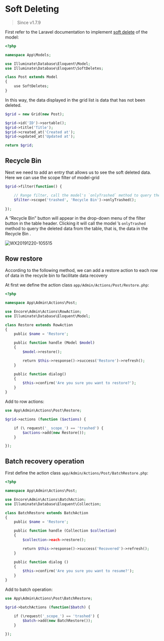 # Soft Deleting

> Since v1.7.9

First refer to the Laravel documentation to implement [soft delete](https://laravel.com/docs/5.8/eloquent#soft-deleting) of the model:

```php
<?php

namespace App\Models;

use Illuminate\Database\Eloquent\Model;
use Illuminate\Database\Eloquent\SoftDeletes;

class Post extends Model
{
    use SoftDeletes;
}
```

In this way, the data displayed in the grid list is data that has not been deleted.

```php
$grid = new Grid(new Post);

$grid->id('ID')->sortable();
$grid->title('Title');
$grid->created_at('Created at');
$grid->updated_at('Updated at');

return $grid;
```

## Recycle Bin

Next we need to add an entry that allows us to see the soft deleted data. Here we can use the scope filter of model-grid

```php
$grid->filter(function() {

    // Range filter, call the model's `onlyTrashed` method to query the soft deleted data.
    $filter->scope('trashed', 'Recycle Bin')->onlyTrashed();
    
});
```

A “Recycle Bin” button will appear in the drop-down menu of the filter button in the table header. Clicking it will call the model ’s `onlyTrashed` method to query the deleted data from the table, that is, the data in the Recycle Bin .

![WX20191220-105515](https://user-images.githubusercontent.com/1479100/71235280-add75d00-2336-11ea-97f4-bb8d3f65b20c.png)

## Row restore

According to the following method, we can add a restore action to each row of data in the recycle bin to facilitate data recovery

At first we define the action class `app/Admin/Actions/Post/Restore.php`:

```php
<?php

namespace App\Admin\Actions\Post;

use Encore\Admin\Actions\RowAction;
use Illuminate\Database\Eloquent\Model;

class Restore extends RowAction
{
    public $name = 'Restore';

    public function handle (Model $model)
    {
        $model->restore();

        return $this->response()->success('Restore')->refresh();
    }

    public function dialog()
    {
        $this->confirm('Are you sure you want to restore?');
    }
}
```

Add to row actions:

```php
use App\Admin\Actions\Post\Restore;

$grid->actions (function ($actions) {

    if (\ request('_ scope_') == 'trashed') {
        $actions->add(new Restore());
    }

});
```

## Batch recovery operation

First define the action class `app/Admin/Actions/Post/BatchRestore.php`:

```php
<?php

namespace App\Admin\Actions\Post;

use Encore\Admin\Actions\BatchAction;
use Illuminate\Database\Eloquent\Collection;

class BatchRestore extends BatchAction
{
    public $name = 'Restore';

    public function handle (Collection $collection)
    {
        $collection->each->restore();

        return $this->response()->success('Recovered')->refresh();
    }

    public function dialog ()
    {
        $this->confirm('Are you sure you want to resume?');
    }
}
```

Add to batch operation:

```php
use App\Admin\Actions\Post\BatchRestore;

$grid->batchActions (function($batch) {

    if (\request('_scope_') == 'trashed') {
        $batch->add(new BatchRestore());
    }
    
});
```